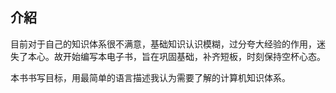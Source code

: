 ## 介紹

目前对于自己的知识体系很不满意，基础知识认识模糊，过分夸大经验的作用，迷失了本心。故开始编写本电子书，旨在巩固基础，补齐短板，时刻保持空杯心态。

本书书写目标，用最简单的语言描述我认为需要了解的计算机知识体系。
